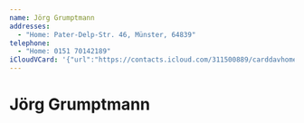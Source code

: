 ```yaml
---
name: Jörg Grumptmann
addresses:
  - "Home: Pater-Delp-Str. 46, Münster, 64839"
telephone:
  - "Home: 0151 70142189"
iCloudVCard: '{"url":"https://contacts.icloud.com/311500889/carddavhome/card/N0JDRTc3NDQtNjY2My00OTA0LUFENUMtMUNCOTkyMUI1MERF.vcf","etag":"\"kmfhcfr6\"","data":"BEGIN:VCARD\r\nVERSION:3.0\r\nFN:\r\nN:Grumptmann;Jörg;;;\r\nUID:7BCE7744-6663-4904-AD5C-1CB9921B50DE\r\nADR;TYPE=HOME:;;Pater-Delp-Str. 46;Münster;;64839;;\r\nPRODID:-//Apple Inc.//Apple WebDAV Outlook Store 4.8.26//ENX-APPLE-OL-MAPPI\r\n NG-INFO:1\r\nREV:2025-04-03T22:14:27Z\r\nORG:;\r\nTEL;TYPE=HOME:0151 70142189\r\nEND:VCARD"}'
---
```

# Jörg Grumptmann